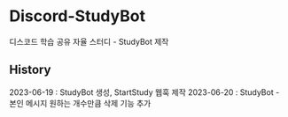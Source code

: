 # Discord-StudyBot
디스코드 학습 공유 자율 스터디 - StudyBot 제작

## History
2023-06-19 : StudyBot 생성, StartStudy 웹훅 제작
2023-06-20 : StudyBot - 본인 메시지 원하는 개수만큼 삭제 기능 추가
